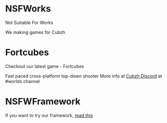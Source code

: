 # NSFWorks
Not Suitable For Works

We making games for Cubzh

# Fortcubes
Checkout our latest game - Fortcubes

Fast paced cross-platform top-down shooter
More info at [Cubzh Discord](https://discord.gg/cubzh) at #worlds channel

# NSFWFramework

If you want to try our framework, [read this](https://github.com/sysfab/nsfworks/wiki)
